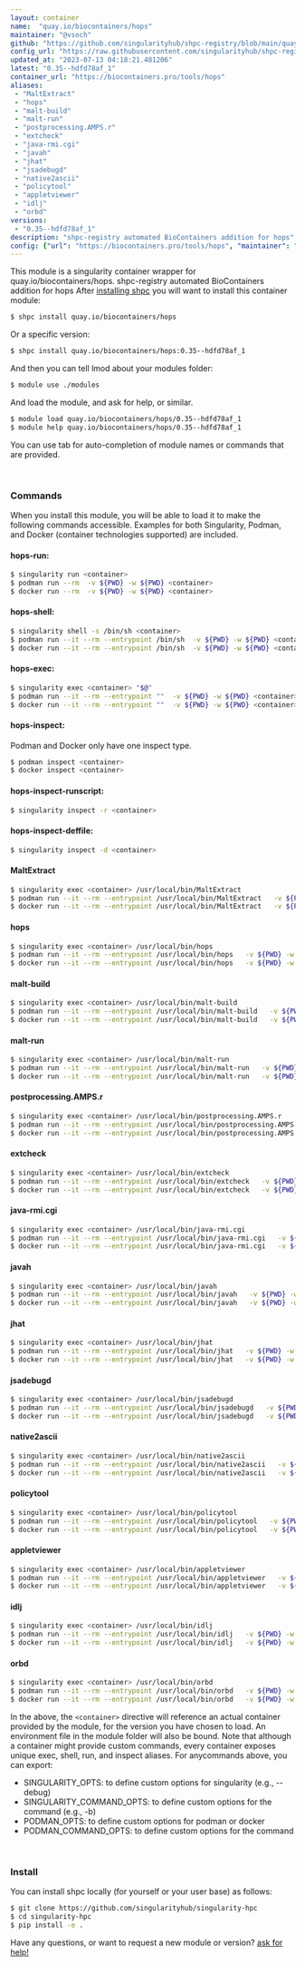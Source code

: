 ```yaml
---
layout: container
name:  "quay.io/biocontainers/hops"
maintainer: "@vsoch"
github: "https://github.com/singularityhub/shpc-registry/blob/main/quay.io/biocontainers/hops/container.yaml"
config_url: "https://raw.githubusercontent.com/singularityhub/shpc-registry/main/quay.io/biocontainers/hops/container.yaml"
updated_at: "2023-07-13 04:18:21.481206"
latest: "0.35--hdfd78af_1"
container_url: "https://biocontainers.pro/tools/hops"
aliases:
 - "MaltExtract"
 - "hops"
 - "malt-build"
 - "malt-run"
 - "postprocessing.AMPS.r"
 - "extcheck"
 - "java-rmi.cgi"
 - "javah"
 - "jhat"
 - "jsadebugd"
 - "native2ascii"
 - "policytool"
 - "appletviewer"
 - "idlj"
 - "orbd"
versions:
 - "0.35--hdfd78af_1"
description: "shpc-registry automated BioContainers addition for hops"
config: {"url": "https://biocontainers.pro/tools/hops", "maintainer": "@vsoch", "description": "shpc-registry automated BioContainers addition for hops", "latest": {"0.35--hdfd78af_1": "sha256:7b98b7c806032743291c2d113ca6fadb7d6620485d71011d8661f0790ea357c5"}, "tags": {"0.35--hdfd78af_1": "sha256:7b98b7c806032743291c2d113ca6fadb7d6620485d71011d8661f0790ea357c5"}, "docker": "quay.io/biocontainers/hops", "aliases": {"MaltExtract": "/usr/local/bin/MaltExtract", "hops": "/usr/local/bin/hops", "malt-build": "/usr/local/bin/malt-build", "malt-run": "/usr/local/bin/malt-run", "postprocessing.AMPS.r": "/usr/local/bin/postprocessing.AMPS.r", "extcheck": "/usr/local/bin/extcheck", "java-rmi.cgi": "/usr/local/bin/java-rmi.cgi", "javah": "/usr/local/bin/javah", "jhat": "/usr/local/bin/jhat", "jsadebugd": "/usr/local/bin/jsadebugd", "native2ascii": "/usr/local/bin/native2ascii", "policytool": "/usr/local/bin/policytool", "appletviewer": "/usr/local/bin/appletviewer", "idlj": "/usr/local/bin/idlj", "orbd": "/usr/local/bin/orbd"}}
---
```


This module is a singularity container wrapper for quay.io/biocontainers/hops.
shpc-registry automated BioContainers addition for hops
After [installing shpc](#install) you will want to install this container module:


```bash
$ shpc install quay.io/biocontainers/hops
```

Or a specific version:

```bash
$ shpc install quay.io/biocontainers/hops:0.35--hdfd78af_1
```

And then you can tell lmod about your modules folder:

```bash
$ module use ./modules
```

And load the module, and ask for help, or similar.

```bash
$ module load quay.io/biocontainers/hops/0.35--hdfd78af_1
$ module help quay.io/biocontainers/hops/0.35--hdfd78af_1
```

You can use tab for auto-completion of module names or commands that are provided.

<br>

### Commands

When you install this module, you will be able to load it to make the following commands accessible.
Examples for both Singularity, Podman, and Docker (container technologies supported) are included.

#### hops-run:

```bash
$ singularity run <container>
$ podman run --rm  -v ${PWD} -w ${PWD} <container>
$ docker run --rm  -v ${PWD} -w ${PWD} <container>
```

#### hops-shell:

```bash
$ singularity shell -s /bin/sh <container>
$ podman run --it --rm --entrypoint /bin/sh  -v ${PWD} -w ${PWD} <container>
$ docker run --it --rm --entrypoint /bin/sh  -v ${PWD} -w ${PWD} <container>
```

#### hops-exec:

```bash
$ singularity exec <container> "$@"
$ podman run --it --rm --entrypoint ""  -v ${PWD} -w ${PWD} <container> "$@"
$ docker run --it --rm --entrypoint ""  -v ${PWD} -w ${PWD} <container> "$@"
```

#### hops-inspect:

Podman and Docker only have one inspect type.

```bash
$ podman inspect <container>
$ docker inspect <container>
```

#### hops-inspect-runscript:

```bash
$ singularity inspect -r <container>
```

#### hops-inspect-deffile:

```bash
$ singularity inspect -d <container>
```


#### MaltExtract

```bash
$ singularity exec <container> /usr/local/bin/MaltExtract
$ podman run --it --rm --entrypoint /usr/local/bin/MaltExtract   -v ${PWD} -w ${PWD} <container> -c " $@"
$ docker run --it --rm --entrypoint /usr/local/bin/MaltExtract   -v ${PWD} -w ${PWD} <container> -c " $@"
```


#### hops

```bash
$ singularity exec <container> /usr/local/bin/hops
$ podman run --it --rm --entrypoint /usr/local/bin/hops   -v ${PWD} -w ${PWD} <container> -c " $@"
$ docker run --it --rm --entrypoint /usr/local/bin/hops   -v ${PWD} -w ${PWD} <container> -c " $@"
```


#### malt-build

```bash
$ singularity exec <container> /usr/local/bin/malt-build
$ podman run --it --rm --entrypoint /usr/local/bin/malt-build   -v ${PWD} -w ${PWD} <container> -c " $@"
$ docker run --it --rm --entrypoint /usr/local/bin/malt-build   -v ${PWD} -w ${PWD} <container> -c " $@"
```


#### malt-run

```bash
$ singularity exec <container> /usr/local/bin/malt-run
$ podman run --it --rm --entrypoint /usr/local/bin/malt-run   -v ${PWD} -w ${PWD} <container> -c " $@"
$ docker run --it --rm --entrypoint /usr/local/bin/malt-run   -v ${PWD} -w ${PWD} <container> -c " $@"
```


#### postprocessing.AMPS.r

```bash
$ singularity exec <container> /usr/local/bin/postprocessing.AMPS.r
$ podman run --it --rm --entrypoint /usr/local/bin/postprocessing.AMPS.r   -v ${PWD} -w ${PWD} <container> -c " $@"
$ docker run --it --rm --entrypoint /usr/local/bin/postprocessing.AMPS.r   -v ${PWD} -w ${PWD} <container> -c " $@"
```


#### extcheck

```bash
$ singularity exec <container> /usr/local/bin/extcheck
$ podman run --it --rm --entrypoint /usr/local/bin/extcheck   -v ${PWD} -w ${PWD} <container> -c " $@"
$ docker run --it --rm --entrypoint /usr/local/bin/extcheck   -v ${PWD} -w ${PWD} <container> -c " $@"
```


#### java-rmi.cgi

```bash
$ singularity exec <container> /usr/local/bin/java-rmi.cgi
$ podman run --it --rm --entrypoint /usr/local/bin/java-rmi.cgi   -v ${PWD} -w ${PWD} <container> -c " $@"
$ docker run --it --rm --entrypoint /usr/local/bin/java-rmi.cgi   -v ${PWD} -w ${PWD} <container> -c " $@"
```


#### javah

```bash
$ singularity exec <container> /usr/local/bin/javah
$ podman run --it --rm --entrypoint /usr/local/bin/javah   -v ${PWD} -w ${PWD} <container> -c " $@"
$ docker run --it --rm --entrypoint /usr/local/bin/javah   -v ${PWD} -w ${PWD} <container> -c " $@"
```


#### jhat

```bash
$ singularity exec <container> /usr/local/bin/jhat
$ podman run --it --rm --entrypoint /usr/local/bin/jhat   -v ${PWD} -w ${PWD} <container> -c " $@"
$ docker run --it --rm --entrypoint /usr/local/bin/jhat   -v ${PWD} -w ${PWD} <container> -c " $@"
```


#### jsadebugd

```bash
$ singularity exec <container> /usr/local/bin/jsadebugd
$ podman run --it --rm --entrypoint /usr/local/bin/jsadebugd   -v ${PWD} -w ${PWD} <container> -c " $@"
$ docker run --it --rm --entrypoint /usr/local/bin/jsadebugd   -v ${PWD} -w ${PWD} <container> -c " $@"
```


#### native2ascii

```bash
$ singularity exec <container> /usr/local/bin/native2ascii
$ podman run --it --rm --entrypoint /usr/local/bin/native2ascii   -v ${PWD} -w ${PWD} <container> -c " $@"
$ docker run --it --rm --entrypoint /usr/local/bin/native2ascii   -v ${PWD} -w ${PWD} <container> -c " $@"
```


#### policytool

```bash
$ singularity exec <container> /usr/local/bin/policytool
$ podman run --it --rm --entrypoint /usr/local/bin/policytool   -v ${PWD} -w ${PWD} <container> -c " $@"
$ docker run --it --rm --entrypoint /usr/local/bin/policytool   -v ${PWD} -w ${PWD} <container> -c " $@"
```


#### appletviewer

```bash
$ singularity exec <container> /usr/local/bin/appletviewer
$ podman run --it --rm --entrypoint /usr/local/bin/appletviewer   -v ${PWD} -w ${PWD} <container> -c " $@"
$ docker run --it --rm --entrypoint /usr/local/bin/appletviewer   -v ${PWD} -w ${PWD} <container> -c " $@"
```


#### idlj

```bash
$ singularity exec <container> /usr/local/bin/idlj
$ podman run --it --rm --entrypoint /usr/local/bin/idlj   -v ${PWD} -w ${PWD} <container> -c " $@"
$ docker run --it --rm --entrypoint /usr/local/bin/idlj   -v ${PWD} -w ${PWD} <container> -c " $@"
```


#### orbd

```bash
$ singularity exec <container> /usr/local/bin/orbd
$ podman run --it --rm --entrypoint /usr/local/bin/orbd   -v ${PWD} -w ${PWD} <container> -c " $@"
$ docker run --it --rm --entrypoint /usr/local/bin/orbd   -v ${PWD} -w ${PWD} <container> -c " $@"
```



In the above, the `<container>` directive will reference an actual container provided
by the module, for the version you have chosen to load. An environment file in the
module folder will also be bound. Note that although a container
might provide custom commands, every container exposes unique exec, shell, run, and
inspect aliases. For anycommands above, you can export:

 - SINGULARITY_OPTS: to define custom options for singularity (e.g., --debug)
 - SINGULARITY_COMMAND_OPTS: to define custom options for the command (e.g., -b)
 - PODMAN_OPTS: to define custom options for podman or docker
 - PODMAN_COMMAND_OPTS: to define custom options for the command

<br>

### Install

You can install shpc locally (for yourself or your user base) as follows:

```bash
$ git clone https://github.com/singularityhub/singularity-hpc
$ cd singularity-hpc
$ pip install -e .
```

Have any questions, or want to request a new module or version? [ask for help!](https://github.com/singularityhub/singularity-hpc/issues)